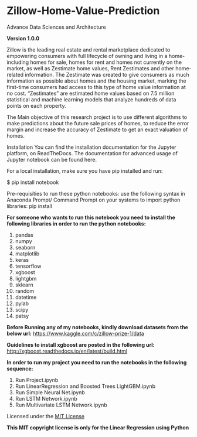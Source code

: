 # Zillow-Home-Value-Prediction
Advance Data Sciences and Architecture

**Version 1.0.0**

Zillow is the leading real estate and rental marketplace dedicated to empowering consumers with full lifecycle of owning and living in a home- including homes for sale, homes for rent and homes not currently on the market, as well as Zestimate home values, Rent Zestimates and other home-related information. The Zestimate was created to give consumers as much information as possible about homes and the housing market, marking the first-time consumers had access to this type of home value information at no cost. “Zestimates” are estimated home values based on 7.5 million statistical and machine learning models that analyze hundreds of data points on each property.

The Main objective of this research project is to use different algorithms to make predictions about the future sale prices of homes, to reduce the error margin and increase the accuracy of Zestimate to get an exact valuation of homes.

Installation
You can find the installation documentation for the Jupyter platform, on ReadTheDocs. The documentation for advanced usage of Jupyter notebook can be found here.

For a local installation, make sure you have pip installed and run:

$ pip install notebook

Pre-requisities to run these python notebooks:
use the following syntax in Anaconda Prompt/ Command Prompt on your systems to import python libraries: 
pip install <library name>

**For someone who wants to run this notebook you need to install the following libraries in order to run the python notebooks:**
1. pandas
2. numpy
3. seaborn
4. matplotlib
5. keras
6. tensorflow
7. xgboost
8. lightgbm
9. sklearn
10. random
11. datetime
12. pylab
13. scipy
14. patsy

**Before Running any of my notebooks, kindly download datasets from the below url:**
https://www.kaggle.com/c/zillow-prize-1/data

**Guidelines to install xgboost are posted in the following url:**
http://xgboost.readthedocs.io/en/latest/build.html

**In order to run my project you need to run the notebooks in the following sequence:**
1. Run Project.ipynb
2. Run LinearRegression and Boosted Trees LightGBM.ipynb
3. Run Simple Neural Net.ipynb
4. Run LSTM Network.ipynb
5. Run Multivariate LSTM Network.ipynb

Licensed under the [MIT License](LICENSE)

**This MIT copyright license is only for the Linear Regression using Python**


